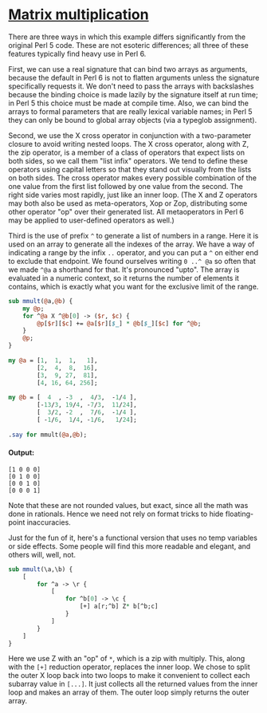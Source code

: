 [1]: https://rosettacode.org/wiki/Matrix_multiplication

# [Matrix multiplication][1]

There are three ways in which this example differs significantly from the original Perl&#160;5 code. These are not esoteric differences; all three of these features typically find heavy use in Perl&#160;6.



First, we can use a real signature that can bind two arrays as arguments, because the default in Perl&#160;6 is not to flatten arguments unless the signature specifically requests it.
We don't need to pass the arrays with backslashes because the binding choice is made lazily
by the signature itself at run time; in Perl&#160;5 this choice must be made at compile time.
Also, we can bind the arrays to formal parameters that are really lexical variable names; in Perl&#160;5 they can only be bound to global array objects (via a typeglob assignment).



Second, we use the X cross operator in conjunction with a two-parameter closure to avoid writing
nested loops. The X cross operator, along with Z, the zip operator, is a member of a class of operators that expect lists on both sides, so we call them "list infix" operators. We tend to define these operators using capital letters so that they stand out visually from the lists on both sides. The cross operator makes every possible combination of the one value from the first list followed by one value from the second. The right side varies most rapidly, just like an inner loop. (The X and Z operators may both also be used as meta-operators, Xop or Zop, distributing some other operator "op" over their generated list. All metaoperators in Perl&#160;6 may be applied to user-defined operators as well.)



Third is the use of prefix `^` to generate a list of numbers in a range. Here it is
used on an array to generate all the indexes of the array. We have a way of indicating a range by the infix `..` operator, and you can put a `^` on either end to exclude that endpoint. We found ourselves writing `0 ..^ @a` so often that we made `^@a` a shorthand for that. It's pronounced "upto". The array is evaluated in a numeric context, so it returns the number of elements it contains, which is exactly what you want for the exclusive limit of the range.

```perl
sub mmult(@a,@b) {
    my @p;
    for ^@a X ^@b[0] -> ($r, $c) {
        @p[$r][$c] += @a[$r][$_] * @b[$_][$c] for ^@b;
    }
    @p;
}
 
my @a = [1,  1,  1,   1],
        [2,  4,  8,  16],
        [3,  9, 27,  81],
        [4, 16, 64, 256];
 
my @b = [  4  , -3  ,  4/3,  -1/4 ],
        [-13/3, 19/4, -7/3,  11/24],
        [  3/2, -2  ,  7/6,  -1/4 ],
        [ -1/6,  1/4, -1/6,   1/24];
 
.say for mmult(@a,@b);
```

#### Output:
```
[1 0 0 0]
[0 1 0 0]
[0 0 1 0]
[0 0 0 1]
```


Note that these are not rounded values, but exact, since all the math was done in rationals.
Hence we need not rely on format tricks to hide floating-point inaccuracies.



Just for the fun of it, here's a functional version that uses no temp variables or side effects.
Some people will find this more readable and elegant, and others will, well, not.

```perl
sub mmult(\a,\b) {
    [
        for ^a -> \r {
            [
                for ^b[0] -> \c {
                    [+] a[r;^b] Z* b[^b;c]
                }
            ]
        }
    ]
}
```


Here we use Z with an "op" of `*`, which is a zip with multiply. This, along with the `[+]` reduction operator, replaces the inner loop. We chose to split the outer X loop back into two loops to make it convenient to collect each subarray value in `[...]`. It just collects all the returned values from the inner loop and makes an array of them. The outer loop simply returns the outer array.